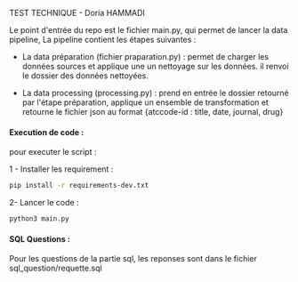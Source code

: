 TEST TECHNIQUE - Doria HAMMADI

Le point d'entrée du repo est le fichier main.py, qui permet de lancer la data pipeline, 
La pipeline contient les étapes suivantes :

- La data préparation (fichier praparation.py) :  permet de charger les données sources et applique une un nettoyage sur les données. il renvoi le dossier des données nettoyées.

- La data processing (processing.py) : prend en entrée le dossier retourné par l'étape préparation, applique un ensemble de transformation et retourne le fichier json au format 
{atccode-id : title, date, journal, drug} 

#### Execution de code : 

pour executer le script :

1 - Installer les requirement : 
```sh
pip install -r requirements-dev.txt
```
2- Lancer le code : 
```sh
python3 main.py
```

#### SQL Questions : 

Pour les questions de la partie sql, les reponses sont dans le fichier sql_question/requette.sql